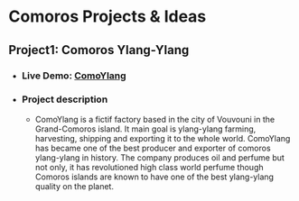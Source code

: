 # Comoros Projects & Ideas

 ## Project1: Comoros Ylang-Ylang
  * ### Live Demo: [ComoYlang](https://mgcldevops.eu-gb.cf.appdomain.cloud/ylangComores/)
  * ### Project description
    * ComoYlang is a fictif factory based in the city of Vouvouni in the Grand-Comoros island.
    It main goal is ylang-ylang farming, harvesting, shipping and exporting it to the whole world.
    ComoYlang has became one of the best producer and exporter of comoros ylang-ylang in history.
    The company produces oil and perfume but not only, it has revolutioned high class world perfume 
    though Comoros islands are known to have one of the best ylang-ylang quality on the planet.
